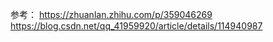 参考：
https://zhuanlan.zhihu.com/p/359046269
https://blog.csdn.net/qq_41959920/article/details/114940987
